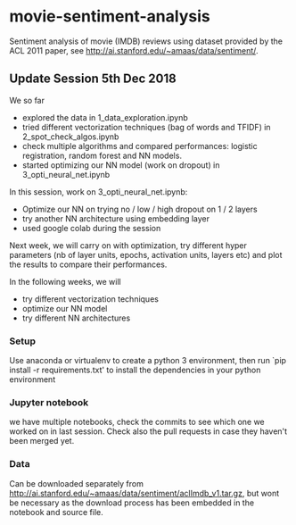 # movie-sentiment-analysis
Sentiment analysis of movie (IMDB) reviews using dataset provided by the ACL 2011 paper, see http://ai.stanford.edu/~amaas/data/sentiment/.

## Update Session 5th Dec 2018

We so far 
- explored the data in 1_data_exploration.ipynb
- tried different vectorization techniques (bag of words and TFIDF) in 2_spot_check_algos.ipynb
- check multiple algorithms and compared performances: logistic registration, random forest and NN models. 
- started optimizing our NN model (work on dropout) in 3_opti_neural_net.ipynb

In this session, 
work on 3_opti_neural_net.ipynb:
- Optimize our NN on trying no / low / high dropout on 1 / 2 layers
- try another NN architecture using embedding layer
- used google colab during the session

Next week, we will carry on with optimization, try different hyper parameters (nb of layer units, epochs, activation units, layers etc) and plot the results to compare their performances.

In the following weeks, we will
- try different vectorization techniques
- optimize our NN model
- try different NN architectures


### Setup
Use anaconda or virtualenv to create a python 3 environment, then
run `pip install -r requirements.txt' to install the dependencies in your python environment

### Jupyter notebook
we have multiple notebooks, check the commits to see which one we worked on in last session. Check also the pull requests in case they haven't been merged yet.


### Data 

Can be downloaded separately from http://ai.stanford.edu/~amaas/data/sentiment/aclImdb_v1.tar.gz, but wont be necessary as the download process has been embedded in the notebook and source file.

